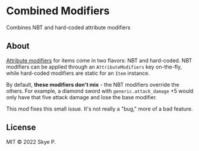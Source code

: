 # Combined Modifiers

Combines NBT and hard-coded attribute modifiers

## About

[Attribute modifiers](https://minecraft.fandom.com/wiki/Attribute#Modifiers) for items come in two flavors: NBT and hard-coded. NBT modifiers can be applied through an `AttributeModifiers` key on-the-fly, while hard-coded modifiers are static for an `Item` instance.

By default, **these modifiers don't mix** - the NBT modifiers override the others. For example, a diamond sword with `generic.attack_damage` +5 would only have that five attack damage and lose the base modifier.

This mod fixes this small issue. It's not really a "bug," more of a bad feature.

## License

MIT © 2022 Skye P.

